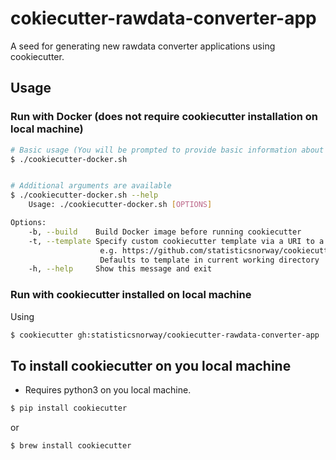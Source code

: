 # cokiecutter-rawdata-converter-app

A seed for generating new rawdata converter applications using cookiecutter.

## Usage

### Run with Docker (does not require cookiecutter installation on local machine)

```sh
# Basic usage (You will be prompted to provide basic information about your application)
$ ./cookiecutter-docker.sh


# Additional arguments are available
$ ./cookiecutter-docker.sh --help
    Usage: ./cookiecutter-docker.sh [OPTIONS]

Options:
    -b, --build    Build Docker image before running cookiecutter
    -t, --template Specify custom cookiecutter template via a URI to a git repo
                    e.g. https://github.com/statisticsnorway/cookiecutter-rawdata-converter-app.git
                    Defaults to template in current working directory
    -h, --help     Show this message and exit
```

### Run with cookiecutter installed on local machine

Using 
```sh
$ cookiecutter gh:statisticsnorway/cookiecutter-rawdata-converter-app
```


## To install cookiecutter on you local machine

* Requires python3 on you local machine.

```sh
$ pip install cookiecutter
```
or
```
$ brew install cookiecutter
```

